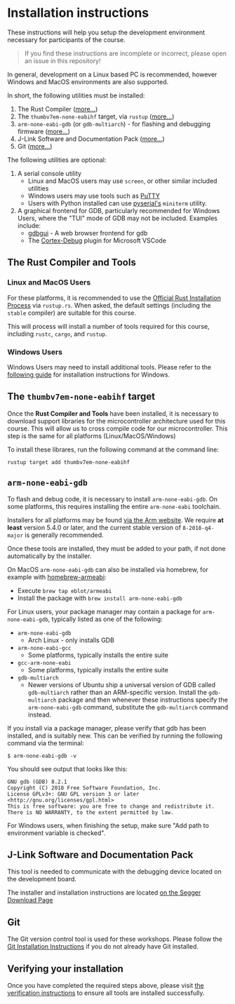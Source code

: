 # Installation instructions

These instructions will help you setup the development environment necessary for participants of the course.

> If you find these instructions are incomplete or incorrect, please open an issue in this repository!

In general, development on a Linux based PC is recommended, however Windows and MacOS environments are also supported.

In short, the following utilities must be installed:

1. The Rust Compiler ([more...](#the-rust-compiler-and-tools))
2. The `thumbv7em-none-eabihf` target, via `rustup` ([more...](#the-thumbv7em-none-eabihf-target))
3. `arm-none-eabi-gdb` (or `gdb-multiarch`) - for flashing and debugging firmware ([more...](#arm-none-eabi-gdb))
4. J-Link Software and Documentation Pack ([more...](#j-link-software-and-documentation-pack))
5. Git ([more...](#git))

The following utilities are optional:

1. A serial console utility
    * Linux and MacOS users may use `screen`, or other similar included utilities
    * Windows users may use tools such as [PuTTY](https://www.chiark.greenend.org.uk/~sgtatham/putty/latest.html)
    * Users with Python installed can use [pyserial's](https://pyserial.readthedocs.io/en/latest/tools.html) `miniterm` utility.
2. A graphical frontend for GDB, particularly recommended for Windows Users, where the "TUI" mode of GDB may not be included. Examples include:
    * [gdbgui](https://gdbgui.com/) - A web browser frontend for gdb
    * The [Cortex-Debug](https://marketplace.visualstudio.com/items?itemName=marus25.cortex-debug) plugin for Microsoft VSCode

## The Rust Compiler and Tools

### Linux and MacOS Users

For these platforms, it is recommended to use the [Official Rust Installation Process](https://rustup.rs/) via `rustup.rs`. When asked, the default settings (including the `stable` compiler) are suitable for this course.

This will process will install a number of tools required for this course, including `rustc`, `cargo`, and `rustup`.

### Windows Users

Windows Users may need to install additional tools. Please refer to the [following guide](https://doc.rust-lang.org/book/ch01-01-installation.html#installing-rustup-on-windows) for installation instructions for Windows.


## The `thumbv7em-none-eabihf` target

Once the **Rust Compiler and Tools** have been installed, it is necessary to download support libraries for the microcontroller architecture used for this course. This will allow us to cross compile code for our microcontroller. This step is the same for all platforms (Linux/MacOS/Windows)

To install these librares, run the following command at the command line:

```shell
rustup target add thumbv7em-none-eabihf
```

## `arm-none-eabi-gdb`

To flash and debug code, it is necessary to install `arm-none-eabi-gdb`. On some platforms, this requires installing the entire `arm-none-eabi` toolchain.

Installers for all platforms may be found [via the Arm website](https://developer.arm.com/tools-and-software/open-source-software/developer-tools/gnu-toolchain/gnu-rm/downloads). We require **at least** version 5.4.0 or later, and the current stable version of `8-2018-q4-major` is generally recommended.

Once these tools are installed, they must be added to your path, if not done automatically by the installer.

On MacOS `arm-none-eabi-gdb` can also be installed via homebrew, for example with [homebrew-armeabi](https://github.com/eblot/homebrew-armeabi):

* Execute `brew tap eblot/armeabi`
* Install the package with `brew install arm-none-eabi-gdb`

For Linux users, your package manager may contain a package for `arm-none-eabi-gdb`, typically listed as one of the following:

* `arm-none-eabi-gdb`
    * Arch Linux - only installs GDB
* `arm-none-eabi-gcc`
    * Some platforms, typically installs the entire suite
* `gcc-arm-none-eabi`
    * Some platforms, typically installs the entire suite
* `gdb-multiarch`
    * Newer versions of Ubuntu ship a universal version of GDB called `gdb-multiarch` rather than an ARM-specific version. Install the `gdb-multiarch` package and then whenever these instructions specify the `arm-none-eabi-gdb` command, substitute the `gdb-multiarch` command instead.

If you install via a package manager, please verify that gdb has been installed, and is suitably new. This can be verified by running the following command via the terminal:

```shell
$ arm-none-eabi-gdb -v
```

You should see output that looks like this:

```text
GNU gdb (GDB) 8.2.1
Copyright (C) 2018 Free Software Foundation, Inc.
License GPLv3+: GNU GPL version 3 or later <http://gnu.org/licenses/gpl.html>
This is free software: you are free to change and redistribute it.
There is NO WARRANTY, to the extent permitted by law.
```
For Windows users, when finishing the setup, make sure "Add path to environment variable is checked".

## J-Link Software and Documentation Pack

This tool is needed to communicate with the debugging device located on the development board.

The installer and installation instructions are located [on the Segger Download Page](https://www.segger.com/downloads/jlink#J-LinkSoftwareAndDocumentationPack)

## Git

The Git version control tool is used for these workshops. Please follow the [Git Installation Instructions](https://git-scm.com/book/en/v2/Getting-Started-Installing-Git) if you do not already have Git installed.

## Verifying your installation

Once you have completed the required steps above, please visit [the verification instructions](./VERIFY.md) to ensure all tools are installed successfully.
